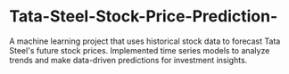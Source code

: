 # Tata-Steel-Stock-Price-Prediction-
A machine learning project that uses historical stock data to forecast Tata Steel's future stock prices. Implemented time series models to analyze trends and make data-driven predictions for investment insights.
